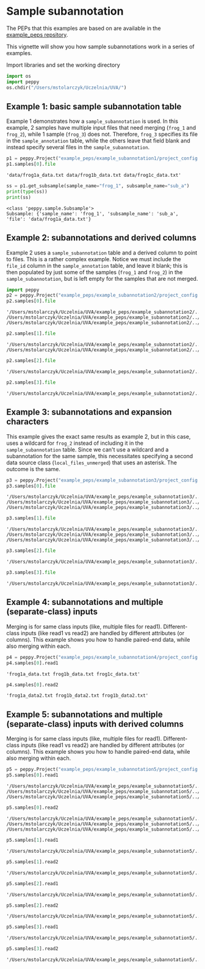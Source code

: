 
# Sample subannotation

The PEPs that this examples are based on are available in the [example_peps repsitory](https://github.com/pepkit/example_peps).

This vignette will show you how sample subannotations work in a series of examples.

Import libraries and set the working directory


```python
import os
import peppy
os.chdir("/Users/mstolarczyk/Uczelnia/UVA/")
```

## Example 1: basic sample subannotation table

Example 1 demonstrates how a `sample_subannotation` is used. In this example, 2 samples have multiple input files that need merging (`frog_1` and `frog_2`), while 1 sample (`frog_3`) does not. Therefore, `frog_3` specifies its file in the `sample_annotation` table, while the others leave that field blank and instead specify several files in the `sample_subannotation`.


```python
p1 = peppy.Project("example_peps/example_subannotation1/project_config.yaml")
p1.samples[0].file
```




    'data/frog1a_data.txt data/frog1b_data.txt data/frog1c_data.txt'




```python
ss = p1.get_subsample(sample_name="frog_1", subsample_name="sub_a")
print(type(ss))
print(ss)
```

    <class 'peppy.sample.Subsample'>
    Subsample: {'sample_name': 'frog_1', 'subsample_name': 'sub_a', 'file': 'data/frog1a_data.txt'}


## Example 2: subannotations and derived columns

Example 2 uses a `sample_subannotation` table and a derived column to point to files. This is a rather complex example. Notice we must include the `file_id` column in the `sample_annotation` table, and leave it blank; this is then populated by just some of the samples (`frog_1` and `frog_2`) in the `sample_subannotation`, but is left empty for the samples that are not merged.


```python
import peppy
p2 = peppy.Project("example_peps/example_subannotation2/project_config.yaml")
p2.samples[0].file
```




    '/Users/mstolarczyk/Uczelnia/UVA/example_peps/example_subannotation2/../data/frog1a_data.txt /Users/mstolarczyk/Uczelnia/UVA/example_peps/example_subannotation2/../data/frog1b_data.txt /Users/mstolarczyk/Uczelnia/UVA/example_peps/example_subannotation2/../data/frog1c_data.txt'




```python
p2.samples[1].file
```




    '/Users/mstolarczyk/Uczelnia/UVA/example_peps/example_subannotation2/../data/frog2a_data.txt /Users/mstolarczyk/Uczelnia/UVA/example_peps/example_subannotation2/../data/frog2b_data.txt'




```python
p2.samples[2].file
```




    '/Users/mstolarczyk/Uczelnia/UVA/example_peps/example_subannotation2/../data/frog3_data.txt'




```python
p2.samples[3].file
```




    '/Users/mstolarczyk/Uczelnia/UVA/example_peps/example_subannotation2/../data/frog4_data.txt'



## Example 3: subannotations and expansion characters

This example gives the exact same results as example 2, but in this case, uses a wildcard for `frog_2` instead of including it in the `sample_subannotation` table. Since we can't use a wildcard and a subannotation for the same sample, this necessitates specifying a second data source class (`local_files_unmerged`) that uses an asterisk. The outcome is the same.



```python
p3 = peppy.Project("example_peps/example_subannotation3/project_config.yaml")
p3.samples[0].file
```




    '/Users/mstolarczyk/Uczelnia/UVA/example_peps/example_subannotation3/../data/frog1a_data.txt /Users/mstolarczyk/Uczelnia/UVA/example_peps/example_subannotation3/../data/frog1b_data.txt /Users/mstolarczyk/Uczelnia/UVA/example_peps/example_subannotation3/../data/frog1c_data.txt'




```python
p3.samples[1].file
```




    '/Users/mstolarczyk/Uczelnia/UVA/example_peps/example_subannotation3/../data/frog2_data.txt /Users/mstolarczyk/Uczelnia/UVA/example_peps/example_subannotation3/../data/frog2a_data.txt /Users/mstolarczyk/Uczelnia/UVA/example_peps/example_subannotation3/../data/frog2b_data.txt'




```python
p3.samples[2].file
```




    '/Users/mstolarczyk/Uczelnia/UVA/example_peps/example_subannotation3/../data/frog3_data.txt'




```python
p3.samples[3].file
```




    '/Users/mstolarczyk/Uczelnia/UVA/example_peps/example_subannotation3/../data/frog4_data.txt'



## Example 4: subannotations and multiple (separate-class) inputs

Merging is for same class inputs (like, multiple files for read1). Different-class inputs (like read1 vs read2) are handled by different attributes (or columns). This example shows you how to handle paired-end data, while also merging within each.


```python
p4 = peppy.Project("example_peps/example_subannotation4/project_config.yaml")
p4.samples[0].read1
```




    'frog1a_data.txt frog1b_data.txt frog1c_data.txt'




```python
p4.samples[0].read2
```




    'frog1a_data2.txt frog1b_data2.txt frog1b_data2.txt'



## Example 5: subannotations and multiple (separate-class) inputs with derived columns

Merging is for same class inputs (like, multiple files for read1). Different-class inputs (like read1 vs read2) are handled by different attributes (or columns). This example shows you how to handle paired-end data, while also merging within each.


```python
p5 = peppy.Project("example_peps/example_subannotation5/project_config.yaml")
p5.samples[0].read1
```




    '/Users/mstolarczyk/Uczelnia/UVA/example_peps/example_subannotation5/../data/frog1a_R1.fq.gz /Users/mstolarczyk/Uczelnia/UVA/example_peps/example_subannotation5/../data/frog1b_R1.fq.gz /Users/mstolarczyk/Uczelnia/UVA/example_peps/example_subannotation5/../data/frog1c_R1.fq.gz'




```python
p5.samples[0].read2
```




    '/Users/mstolarczyk/Uczelnia/UVA/example_peps/example_subannotation5/../data/frog1a_R2.fq.gz /Users/mstolarczyk/Uczelnia/UVA/example_peps/example_subannotation5/../data/frog1b_R2.fq.gz /Users/mstolarczyk/Uczelnia/UVA/example_peps/example_subannotation5/../data/frog1c_R2.fq.gz'




```python
p5.samples[1].read1
```




    '/Users/mstolarczyk/Uczelnia/UVA/example_peps/example_subannotation5/../data/frog2_R1.fq.gz'




```python
p5.samples[1].read2
```




    '/Users/mstolarczyk/Uczelnia/UVA/example_peps/example_subannotation5/../data/frog2_R2.fq.gz'




```python
p5.samples[2].read1
```




    '/Users/mstolarczyk/Uczelnia/UVA/example_peps/example_subannotation5/../data/frog3_R1.fq.gz'




```python
p5.samples[2].read2
```




    '/Users/mstolarczyk/Uczelnia/UVA/example_peps/example_subannotation5/../data/frog3_R2.fq.gz'




```python
p5.samples[3].read1
```




    '/Users/mstolarczyk/Uczelnia/UVA/example_peps/example_subannotation5/../data/frog4_R1.fq.gz'




```python
p5.samples[3].read2
```




    '/Users/mstolarczyk/Uczelnia/UVA/example_peps/example_subannotation5/../data/frog4_R2.fq.gz'


